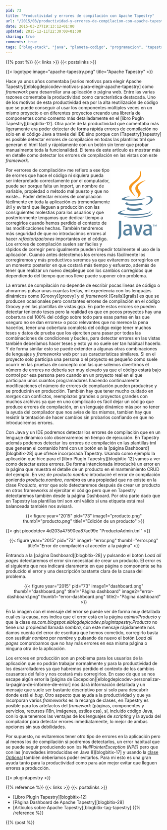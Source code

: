 ```yaml
---
pid: 73
title: "Productividad y errores de compilación con Apache Tapestry"
url: "/2015/03/productividad-y-errores-de-compilacion-con-apache-tapestry/"
date: 2015-03-27T19:13:12+01:00
updated: 2015-12-11T22:30:00+01:00
sharing: true
comments: true
tags: ["blog-stack", "java", "planeta-codigo", "programacion", "tapestry"]
---
```


{{% post %}}
{{< links >}}
{{< postslinks >}}

{{< logotype image="apache-tapestry.png" title="Apache Tapestry" >}}

Hace ya unos años comentaba [varios motivos para elegir Apache Tapestry][elblogdepicodev-motivos-para-elegir-apache-tapestry] como _framework_ para desarrollar una aplicación o página web. Entre las varias razones comentaba la productividad como característica destacada. Uno de los motivos de esta productividad era por la alta reutilización de código que se puede conseguir al usar los componentes múltiples veces en un mismo proyecto o en diferentes proyectos creando una librería de componentes como comento más detalladamente en el [libro PugIn Tapestry][blogbitix-12]. Otra parte de la productividad que comentaba más ligeramente era poder detectar de forma rápida errores de compilación no solo en el código Java a través del IDE sino porque con [Tapestry][tapestry] es posible detectar errores de compilación en todas las plantillas tml que generan el html fácil y rápidamente con un botón sin tener que probar manualmente toda la funcionalidad. El tema de este artículo es mostrar más en detalle como detectar los errores de compilación en las vistas con este _framework_.

<div class="logotypes" style="float: right; text-align: right;">
	<img src="assets/images/logotipos/java.png" class="right" alt="Java" title="Java">
</div>

Por «errores de compilación» me refiero a ese tipo de erorres que hace el código ni siquiera pueda ser interpretado correctamente por el computador, puede ser porque falta un _import_, un nombre de variable, propiedad o método mal puesto y que no existe... Poder detectar errores de compilación fácilmente en toda la aplicación es tremendamente útil y evitará que lleguen a producción con las consiguientes molestias para los usuarios y que posteriormente tengamos que dedicar tiempo a corregirlos cuando hemos perdido el contexto de las modificaciones hechas. También tendremos más seguridad de que no introducimos errores al hacer _refactorizaciones_ importantes en el código. Los errores de compilación suelen ser fáciles y rápidos de corregir pero igualmente pueden impedir totalmente el uso de la aplicación. Cuando antes detectemos los errores más fácilmente los corregiremos y más productivos seremos ya que evitaremos corregirlos en un momento posterior en que costará más tiempo y esfuerzo, además de tener que realizar un nuevo despliegue con los cambios corregidos que dependiendo del tiempo que nos lleve puede suponer otro problema.

La errores de compilación no depende de escribir pocas lineas de código o ahorarnos pulsar unas cuantas teclas, mi experiencia con los lenguajes dinámicos como [Groovy][groovy] y el _framework_ [Grails][grails] es que se producen ocasionales pero constantes errores de compilación en el código Groovy y en las plantillas de vistas gsp. En parte estos errores se pueden detectar teniendo teses pero la realidad es que en pocos proyectos hay una cobertura del 100% del código sobre todo para esas partes en las que «seguro no se dan errores» o poco relevantes que no merece la pena hacerlos, tener una cobertura completa del código exige tener muchos teses y datos de prueba que los ejerciten para pasar por todas las combinaciones de condiciones y bucles, para detectar errores en las vistas también deberíamos hacer teses y esto ya no suele ser tan habitual hacerlo. Y de forma similar esto se puede extender a algunas otras combinaciones de lenguajes y _frameworks_ web por sus características similares. Si en el proyecto solo participa una persona o el proyecto es pequeño como suele ocurrir en las pruebas de concepto con las que solemos divertirnos el número de errores no debería ser muy elevado ya que el código estará bajo control por esa persona pero cuando en un proyecto real en el que participan unos cuantos programadores haciendo continuamente modificaciones el número de errores de compilación pueden producirse y se producirán en producción. También hay que tener mucho cuidado en _merges_ con conflictos, reemplazos grandes o proyectos grandes con muchos archivos ya que en uno complicado es fácil dejar un código que produce errores de compilación, en un lenguaje dinámico más por no tener la ayuda del compilador que nos avise de los mismos, tambien hay que resistir la tentación de hacer cambios sin probarlos confiando en que no introduciremos errores.

Con Java y un IDE podremos detectar los errores de compilación que en un lenguaje dinámico solo observaremos en tiempo de ejecución. En Tapestry además podemos detectar los errores de compilación en las plantillas tml que generan el contenido html con un botón en la [página Dashboard][blogbitix-28] que ofrece incorporada Tapestry. Usando como ejemplo la aplicación que hice para el [libro PlugIn Tapestry][blogbitix-12] vamos a ver como detectar estos errores. De forma intencionada introduciré un error en la página que muestra el detalle de un producto en el mantenimiento CRUD del ejemplo. En vez de _producto.nombre_ introduciré el error de compilación poniendo _producto.nombra_, _nombra_ es una propiedad que no existe en la clase _Producto_, error que solo detectaremos después de crear un producto en otros frameworks al ejercitar el código pero que en Tapestry detectaremos también desde la página Dashboard. Por otra parte dado que en Tapestry las plantillas tml son xml válido si una etiqueta está mal balanceada también nos avisará.

<div class="media" style="text-align: center;">
	{{< figure year="2015" pid="73"
    	image1="producto.png" thumb1="producto.png" title1="Edición de un producto" >}}
</div>

{{< gist picodotdev 4d203a47590ea87ac99e "ProductoAdmin.tml" >}}

<div class="media" style="text-align: center;">
	{{< figure year="2015" pid="73"
    	image1="error.png" thumb1="error.png" title1="Error de compilación al acceder a la página" >}}
</div>

Entrando a la [página Dashboard][blogbitix-28] y pulsando el botón _Load all pages_ detectaremos el error sin necesidad de crear un producto. El error es el siguiente que nos indicará claramente en que página o componente se ha producido el error y una descripción bastante clara de la causa del problema.

<div class="media" style="text-align: center;">
	{{< figure year="2015" pid="73"
    	image1="dashboard.png" thumb1="dashboard.png" title1="Página dashboard"
    	image2="error-dashboard.png" thumb1="error-dashboard.png" title2="Página dashboard" >}}
</div>

En la imagen con el mensaje del error se puede ver de forma muy detallada cual es la causa, nos indica que el error está en la página _admin/Producto_ y que la clase _es.com.blogspot.elblogdepicodev.plugintapestry.Producto_ no tiene una propiedad llamada _nombra_, con este mensaje rápidamente nos damos cuenta del error de escritura que hemos cometido, corregirlo basta con sustituir _nombra_ por _nombre_ y pulsando de nuevo el botón _Load all pages_ comprobamos que no hay más errores en esa misma página o ninguna otra de la aplicación.

Los errores en producción son un problema para los usuarios de la aplicación que no podrán trabajar normalmente y para la productividad de los desarrolladores ya que habremos perdido el contexto de los cambios causantes del fallo y nos costará más corregirlos. En caso de que se nos escape algún error la [página de Excepcion][elblogdepicodev-personalizar-la-pagina-de-informe-de-error] nos dará información detallada y un mensaje que suele ser bastante descriptivo por si solo para descubrir donde está el _bug_. Otro aspecto que ayuda a la productividad y que ya incorporan varios _frameworks_ es la recarga de clases, en Tapestry es posible para los artefactos del _framework_ (páginas, componentes y servicios, recursos i18n, imágenes, estilos css), sí, incluido código Java, con lo que tenemos las ventajas de los lenguajes de _scripting_ y la ayuda del compilador para detectar errores inmediatamente, lo mejor de ambas opciones sin sus debilidades.

Por supuesto, no evitaremos tener otro tipo de errores en la aplicación pero al menos los de compilación si podremos detectarlos, un error habitual que se puede seguir produciendo son los _NullPointerException (NPE)_ pero que con las [novedades introducidas en Java 8][blogbitix-17] y usando la [clase Optional](https://docs.oracle.com/javase/8/docs/api/java/util/Optional.html) también deberíamos poder evitarlos. Para mi esto es una gran ayuda tanto para la productividad como para aún mejor evitar que lleguen errores a producción.

{{< plugintapestry >}}

{{% reference %}}
{{< links >}}
{{< postslinks >}}
* [Libro PlugIn Tapestry][blogbitix-12]
* [Página Dashboard de Apache Tapestry][blogbitix-28]
* [Artículos sobre Apache Tapestry][blogbitix-tag-tapestry]
{{% /reference %}}

{{% /post %}}
